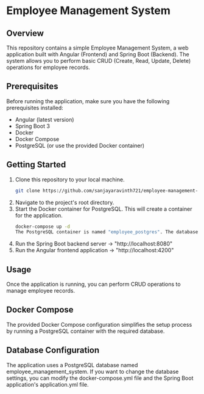 # Employee Management System

## Overview

This repository contains a simple Employee Management System, a web application built with Angular (Frontend) and Spring Boot (Backend). The system allows you to perform basic CRUD (Create, Read, Update, Delete) operations for employee records.

## Prerequisites

Before running the application, make sure you have the following prerequisites installed:
- Angular (latest version)
- Spring Boot 3
- Docker
- Docker Compose
- PostgreSQL (or use the provided Docker container)

## Getting Started

1. Clone this repository to your local machine.
   ```bash
   git clone https://github.com/sanjayaravinth721/employee-management-system.git

2. Navigate to the project's root directory.
3. Start the Docker container for PostgreSQL. This will create a container for the application.
   ```bash
   docker-compose up -d
   The PostgreSQL container is named "employee_postgres". The database created is named "employee_management_system"

4. Run the Spring Boot backend server -> "http://localhost:8080"
5. Run the Angular frontend application -> "http://localhost:4200"

## Usage

Once the application is running, you can perform CRUD operations to manage employee records.

## Docker Compose

The provided Docker Compose configuration simplifies the setup process by running a PostgreSQL container with the required database.

## Database Configuration

The application uses a PostgreSQL database named employee_management_system. If you want to change the database settings, you can modify the docker-compose.yml file and the Spring Boot application's application.yml file.
